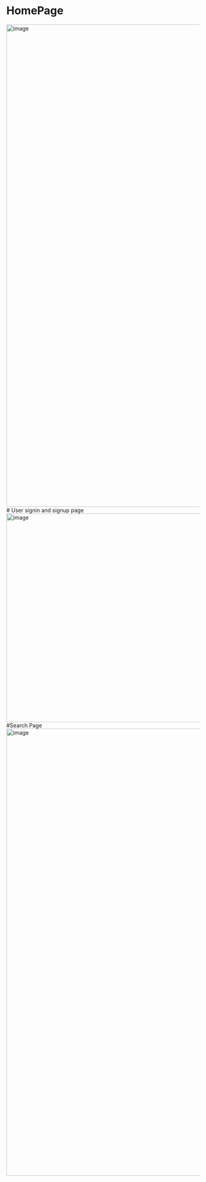 # HomePage
<img width="1258" alt="image" src="https://github.com/user-attachments/assets/1404cf5d-e9b9-4761-a45e-bfcba0bf2489">
# User signin and signup page
<img width="544" alt="image" src="https://github.com/user-attachments/assets/4b467948-0ddf-43d9-b42b-3199105c3885">
#Search Page
<img width="1166" alt="image" src="https://github.com/user-attachments/assets/a91d649c-c759-4143-908f-68d9ee54df55">
